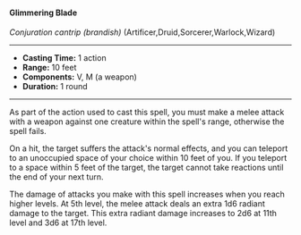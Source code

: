 #### Glimmering Blade
*Conjuration cantrip* *(brandish)* (Artificer,Druid,Sorcerer,Warlock,Wizard)
___
- **Casting Time:** 1 action
- **Range:** 10 feet
- **Components:** V, M (a weapon)
- **Duration:** 1 round
---
As part of the action used to cast this spell, you must make a melee attack with a weapon against one creature within the spell's range, otherwise the spell fails. 

On a hit, the target suffers the attack's normal effects, and you can teleport to an unoccupied space of your choice within 10 feet of you. If you teleport to a space within 5 feet of the target, the target cannot take reactions until the end of your next turn.

The damage of attacks you make with this spell increases when you reach higher levels. At 5th level, the melee attack deals an extra 1d6 radiant damage to the target. This extra radiant damage increases to 2d6 at 11th level and 3d6 at 17th level.

